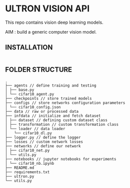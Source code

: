 # ULTRON VISION API

This repo contains vision deep learning models.

AIM : build a generic computer vision model.

## INSTALLATION

```
```

## FOLDER STRUCTURE

```
.
├── agents // define training and testing
│ ├── base.py
│ └── cifar10_agent.py
├── checkpoints // store trained models
├── configs // store networks configuration parameters
│ └── cifar10_config.json
├── data // raw or processed data
├── infdata // initialize and fetch dataset
│ ├── dataset // defining custom dataset class
│ ├── transformation // custom transformation class
│ └── loader // data loader
│   └── cifar10_dl.py
├── logger.py // define the logger
├── losses // custom network losses
├── networks // define our network
│ ├── cifar10_net.py
│ └── utils.py
├── notebooks // jupyter notebooks for experiments
│ └── cifar10_nb.ipynb
├── README.md
├── requirements.txt
├── ultron.py
└── utils.py
```





